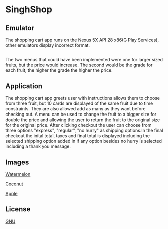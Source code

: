 # SinghShop

## Emulator

The shopping cart app runs on the Nexus 5X API 28 x86(G Play Services), other
emulators display incorrect format.

##

The two menus that could have been implemented were one for larger sized fruits,
but the price would increase. The second would be the grade for each fruit, the 
higher the grade the higher the price.

## Application

The shopping cart app greets user with instructions allows them to choose 
from three fruit, but 10 cards are displayed of the same fruit due to time constraints.
They are also allowed add as many as they want before checking out. A menu can be used
to change the fruit to a bigger size for double the price and allowing the user to return
the fruit to the original size for the original price. After clicking checkout the user 
can choose from three options "express", "regular", "no hurry" as shipping options.In the final 
checkout the inital total, taxes and final total is displayed including the selected shipping 
option added in if any option besides no hurry is selected including a thank you message.

## Images

[Watermelon](http://www.aspirandi.it/index.php/en/top-gun-en/)

[Coconut](https://www.gettyimages.ca/photos/coconut?sort=mostpopular&mediatype=photography&phrase=coconut)

[Apple](https://www.telemedaustria.at/cook-apples-groesster-beitrag-zur-menschheit-wird-im-gesundheitsbereich-liegen-1)

## License
[GNU](https://www.gnu.org/licenses/why-not-lgpl.html)
